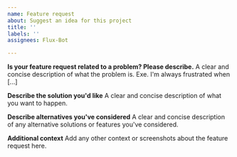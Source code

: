 ```yaml
---
name: Feature request
about: Suggest an idea for this project
title: ''
labels: ''
assignees: Flux-Bot

---
```


**Is your feature request related to a problem? Please describe.**
A clear and concise description of what the problem is. Exe. I'm always frustrated when [...]

**Describe the solution you'd like**
A clear and concise description of what you want to happen.

**Describe alternatives you've considered**
A clear and concise description of any alternative solutions or features you've considered.

**Additional context**
Add any other context or screenshots about the feature request here.
